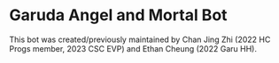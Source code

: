# Garuda Angel and Mortal Bot

This bot was created/previously maintained by Chan Jing Zhi (2022 HC Progs member, 2023 CSC EVP) and Ethan Cheung (2022 Garu HH).
